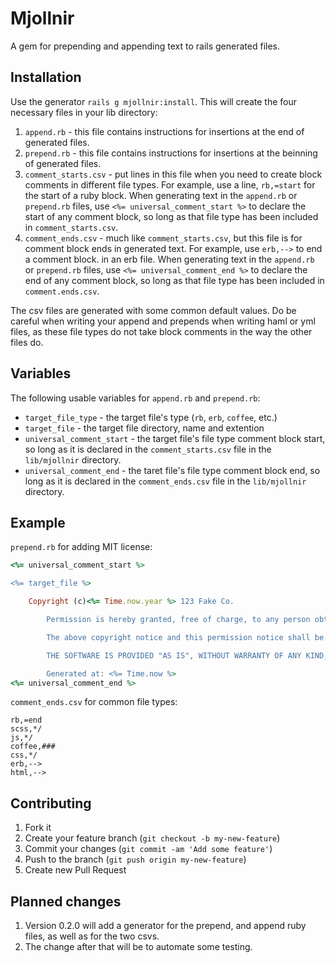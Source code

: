 # Mjollnir

A gem for prepending and appending text to rails generated files.

## Installation

Use the generator `rails g mjollnir:install`.  This will create the four necessary files in your lib directory:  
1. `append.rb` - this file contains instructions for insertions at the end of generated files.  
2. `prepend.rb` - this file contains instructions for insertions at the beinning of generated files.  
3. `comment_starts.csv` - put lines in this file when you need to create block comments in different file types.  For example, use a line, `rb,=start` for the start of a ruby block.  When generating text in the `append.rb` or `prepend.rb` files, use `<%= universal_comment_start %>` to declare the start of any comment block, so long as that file type has been included in `comment_starts.csv`.  
4. `comment_ends.csv` - much like `comment_starts.csv`, but this file is for comment block ends in generated text.  For example, use `erb,-->` to end a comment block. in an erb file.  When generating text in the `append.rb` or `prepend.rb` files, use `<%= universal_comment_end %>` to declare the end of any comment block, so long as that file type has been included in `comment.ends.csv`.  

The csv files are generated with some common default values.  Do be careful when writing your append and prepends when writing haml or yml files, as these file types do not take block comments in the way the other files do.
                    

## Variables

The following usable variables for `append.rb` and `prepend.rb`:  

* `target_file_type` - the target file's type (`rb`, `erb`, `coffee`, etc.)  
* `target_file` - the target file directory, name and extention  
* `universal_comment_start` - the target file's file type comment block start, so long as it is declared in the `comment_starts.csv` file in the `lib/mjollnir` directory.  
* `universal_comment_end` - the taret file's file type comment block end, so long as it is declared in the `comment_ends.csv` file in the `lib/mjollnir` directory.

## Example

`prepend.rb` for adding MIT license:
```Ruby
<%= universal_comment_start %>

<%= target_file %>

	Copyright (c)<%= Time.now.year %> 123 Fake Co.

        Permission is hereby granted, free of charge, to any person obtaining a copy of this software and associated documentation files (the "Software"), to deal in the Software without restriction, including without limitation the rights to use, copy, modify, merge, publish, distribute, sublicense, and/or sell copies of the Software, and to permit persons to whom the Software is furnished to do so, subject to the following conditions:

        The above copyright notice and this permission notice shall be included in all copies or substantial portions of the Software.

        THE SOFTWARE IS PROVIDED "AS IS", WITHOUT WARRANTY OF ANY KIND, EXPRESS OR IMPLIED, INCLUDING BUT NOT LIMITED TO THE WARRANTIES OF MERCHANTABILITY, FITNESS FOR A PARTICULAR PURPOSE AND NONINFRINGEMENT. IN NO EVENT SHALL THE AUTHORS OR COPYRIGHT HOLDERS BE LIABLE FOR ANY CLAIM, DAMAGES OR OTHER LIABILITY, WHETHER IN AN ACTION OF CONTRACT, TORT OR OTHERWISE, ARISING FROM, OUT OF OR IN CONNECTION WITH THE SOFTWARE OR THE USE OR OTHER DEALINGS IN THE SOFTWARE.

        Generated at: <%= Time.now %>
<%= universal_comment_end %>
```
`comment_ends.csv` for common file types:  
```
rb,=end  
scss,*/  
js,*/  
coffee,###  
css,*/  
erb,-->  
html,-->  
```


## Contributing

1. Fork it
2. Create your feature branch (`git checkout -b my-new-feature`)
3. Commit your changes (`git commit -am 'Add some feature'`)
4. Push to the branch (`git push origin my-new-feature`)
5. Create new Pull Request

## Planned changes

1. Version 0.2.0 will add a generator for the prepend, and append ruby files, as well as for the two csvs.
2. The change after that will be to automate some testing.
